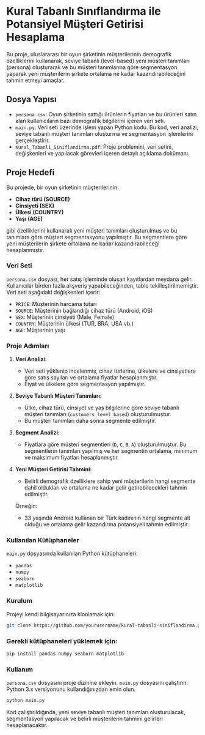 # Kural Tabanlı Sınıflandırma ile Potansiyel Müşteri Getirisi Hesaplama

Bu proje, uluslararası bir oyun şirketinin müşterilerinin demografik özelliklerini kullanarak, seviye tabanlı (level-based) yeni müşteri tanımları (persona) oluşturarak ve bu müşteri tanımlarına göre segmentasyon yaparak yeni müşterilerin şirkete ortalama ne kadar kazandırabileceğini tahmin etmeyi amaçlar.

## Dosya Yapısı

- `persona.csv`: Oyun şirketinin sattığı ürünlerin fiyatları ve bu ürünleri satın alan kullanıcıların bazı demografik bilgilerini içeren veri seti.
- `main.py`: Veri seti üzerinde işlem yapan Python kodu. Bu kod, veri analizi, seviye tabanlı müşteri tanımları oluşturma ve segmentasyon işlemlerini gerçekleştirir.
- `Kural_Tabanli_Siniflandirma.pdf`: Proje problemini, veri setini, değişkenleri ve yapılacak görevleri içeren detaylı açıklama dokümanı.

## Proje Hedefi

Bu projede, bir oyun şirketinin müşterilerinin:

- **Cihaz türü (SOURCE)**
- **Cinsiyeti (SEX)**
- **Ülkesi (COUNTRY)**
- **Yaşı (AGE)**

gibi özelliklerini kullanarak yeni müşteri tanımları oluşturulmuş ve bu tanımlara göre müşteri segmentasyonu yapılmıştır. Bu segmentlere göre yeni müşterilerin şirkete ortalama ne kadar kazandırabileceği hesaplanmıştır.

### Veri Seti

`persona.csv` dosyası, her satış işleminde oluşan kayıtlardan meydana gelir. Kullanıcılar birden fazla alışveriş yapabileceğinden, tablo tekilleştirilmemiştir. Veri seti aşağıdaki değişkenleri içerir:

- `PRICE`: Müşterinin harcama tutarı
- `SOURCE`: Müşterinin bağlandığı cihaz türü (Android, iOS)
- `SEX`: Müşterinin cinsiyeti (Male, Female)
- `COUNTRY`: Müşterinin ülkesi (TUR, BRA, USA vb.)
- `AGE`: Müşterinin yaşı

### Proje Adımları

1. **Veri Analizi:** 
   - Veri seti yüklenip incelenmiş, cihaz türlerine, ülkelere ve cinsiyetlere göre satış sayıları ve ortalama fiyatlar hesaplanmıştır.
   - Fiyat ve ülkelere göre segmentasyon yapılmıştır.

2. **Seviye Tabanlı Müşteri Tanımları:**
   - Ülke, cihaz türü, cinsiyet ve yaş bilgilerine göre seviye tabanlı müşteri tanımları (`customers_level_based`) oluşturulmuştur.
   - Bu müşteri tanımları daha sonra segmente edilmiştir.

3. **Segment Analizi:**
   - Fiyatlara göre müşteri segmentleri (`D`, `C`, `B`, `A`) oluşturulmuştur. Bu segmentlerin tanımları yapılmış ve her segmentin ortalama, minimum ve maksimum fiyatları hesaplanmıştır.

4. **Yeni Müşteri Getirisi Tahmini:**
   - Belirli demografik özelliklere sahip yeni müşterilerin hangi segmente dahil oldukları ve ortalama ne kadar gelir getirebilecekleri tahmin edilmiştir.
   
   Örneğin:
   - 33 yaşında Android kullanan bir Türk kadınının hangi segmente ait olduğu ve ortalama gelir kazandırma potansiyeli tahmin edilmiştir.

### Kullanılan Kütüphaneler

`main.py` dosyasında kullanılan Python kütüphaneleri:

- `pandas`
- `numpy`
- `seaborn`
- `matplotlib`

### Kurulum

Projeyi kendi bilgisayarınıza klonlamak için:

```bash
git clone https://github.com/yourusername/kural-tabanli-siniflandirma.git
```

### Gerekli kütüphaneleri yüklemek için:
```bash
pip install pandas numpy seaborn matplotlib
```

### Kullanım
 `persona.csv` dosyasını proje dizinine ekleyin.
 `main.py` dosyasını çalıştırın. Python 3.x versiyonunu kullandığınızdan emin olun.
```bash
python main.py
```
Kod çalıştırıldığında, yeni seviye tabanlı müşteri tanımları oluşturulacak, segmentasyon yapılacak ve belirli müşterilerin tahmini gelirleri hesaplanacaktır.

